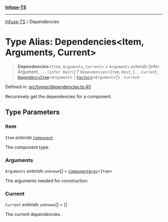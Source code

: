 [**Infuse-TS**](../README.md)

***

[Infuse-TS](../README.md) / Dependencies

# Type Alias: Dependencies\<Item, Arguments, Current\>

> **Dependencies**\<`Item`, `Arguments`, `Current`\> = `Arguments` *extends* \[infer Argument, `...(infer Rest)`\] ? `Dependencies`\<`Item`, `Rest`, \[`...Current`, [`DependencyItem`](DependencyItem.md)\<`Argument`\> \| [`Factory`](Factory.md)\<`Argument`\>\]\> : `Current`

Defined in: [src/types/dependencies.ts:40](https://github.com/D-Kay6/Infuse-TS/blob/1387e3f339bea91025c5da407e0b7dff28feffb5/src/types/dependencies.ts#L40)

Recursively get the dependencies for a component.

## Type Parameters

### Item

`Item` *extends* [`Component`](Component.md)

The component type.

### Arguments

`Arguments` *extends* `unknown`[] = [`ComponentArgs`](ComponentArgs.md)\<`Item`\>

The arguments needed for construction.

### Current

`Current` *extends* `unknown`[] = \[\]

The current dependencies.
